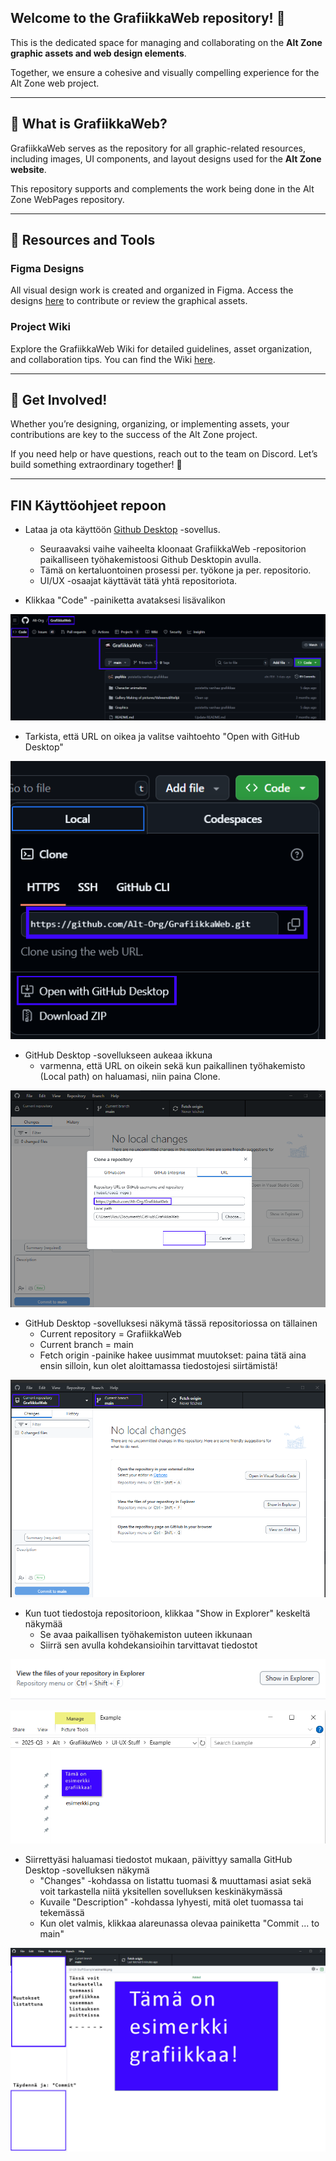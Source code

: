 ## Welcome to the **GrafiikkaWeb** repository! 🎨  

This is the dedicated space for managing and collaborating on the **Alt Zone graphic assets and web design elements**. 

Together, we ensure a cohesive and visually compelling experience for the Alt Zone web project.  

---

## 🌟 What is GrafiikkaWeb?  
GrafiikkaWeb serves as the repository for all graphic-related resources, including images, UI components, and layout designs used for the **Alt Zone website**. 

This repository supports and complements the work being done in the Alt Zone WebPages repository.  

---

## 📁 Resources and Tools  

### **Figma Designs**  
All visual design work is created and organized in Figma. Access the designs [here](https://www.figma.com/design/qaRrNbozqOeESL9lQ2UDrM/Altzone?node-id=0-1&t=3qbWOs48Urrpnk1Y-1) to contribute or review the graphical assets.  

### **Project Wiki**  
Explore the GrafiikkaWeb Wiki for detailed guidelines, asset organization, and collaboration tips. You can find the Wiki [here](https://github.com/Alt-Org/GrafiikkaWeb/wiki).  

---

## 🤝 Get Involved!  
Whether you’re designing, organizing, or implementing assets, your contributions are key to the success of the Alt Zone project.  

If you need help or have questions, reach out to the team on Discord. Let’s build something extraordinary together! 🚀  

---

## FIN Käyttöohjeet repoon

- Lataa ja ota käyttöön [Github Desktop](https://github.com/apps/desktop) -sovellus. 
  - Seuraavaksi vaihe vaiheelta kloonaat GrafiikkaWeb -repositorion paikalliseen työhakemistoosi Github Desktopin avulla. 
  - Tämä on kertaluontoinen prosessi per. työkone ja per. repositorio.
  - UI/UX -osaajat käyttävät tätä yhtä repositoriota.

- Klikkaa "Code" -painiketta avataksesi lisävalikon

![alt text](image-5.png)

- Tarkista, että URL on oikea ja valitse vaihtoehto "Open with GitHub Desktop"

![alt text](image-2.png)

- GitHub Desktop -sovellukseen aukeaa ikkuna
  - varmenna, että URL on oikein sekä kun paikallinen työhakemisto (Local path) on haluamasi, niin paina Clone.

![alt text](image-4.png)

- GitHub Desktop -sovelluksesi näkymä tässä repositoriossa on tällainen
  - Current repository = GrafiikkaWeb
  - Current branch = main
  - Fetch origin -painike hakee uusimmat muutokset: paina tätä aina ensin silloin, kun olet aloittamassa tiedostojesi siirtämistä!

![alt text](image-7.png)

- Kun tuot tiedostoja repositorioon, klikkaa "Show in Explorer" keskeltä näkymää
  - Se avaa paikallisen työhakemiston uuteen ikkunaan
  - Siirrä sen avulla kohdekansioihin tarvittavat tiedostot

![alt text](image-8.png)

![alt text](image-9.png)

- Siirrettyäsi haluamasi tiedostot mukaan, päivittyy samalla GitHub Desktop -sovelluksen näkymä
  - "Changes" -kohdassa on listattu tuomasi & muuttamasi asiat sekä voit tarkastella niitä yksitellen sovelluksen keskinäkymässä
  - Kuvaile "Description" -kohdassa lyhyesti, mitä olet tuomassa tai tekemässä
  - Kun olet valmis, klikkaa alareunassa olevaa painiketta "Commit ... to main"

![alt text](image-10.png)






